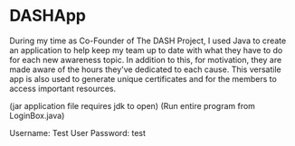 # DASHApp
During my time as Co-Founder of The DASH Project, I used Java to create an application to help keep my team up to date with what they have to do for each new awareness topic. In addition to this, for motivation, they are made aware of the hours they've dedicated to each cause. This versatile app is also used to generate unique certificates and for the members to access important resources.

(jar application file requires jdk to open)
(Run entire program from LoginBox.java)

Username: Test User
Password: test
